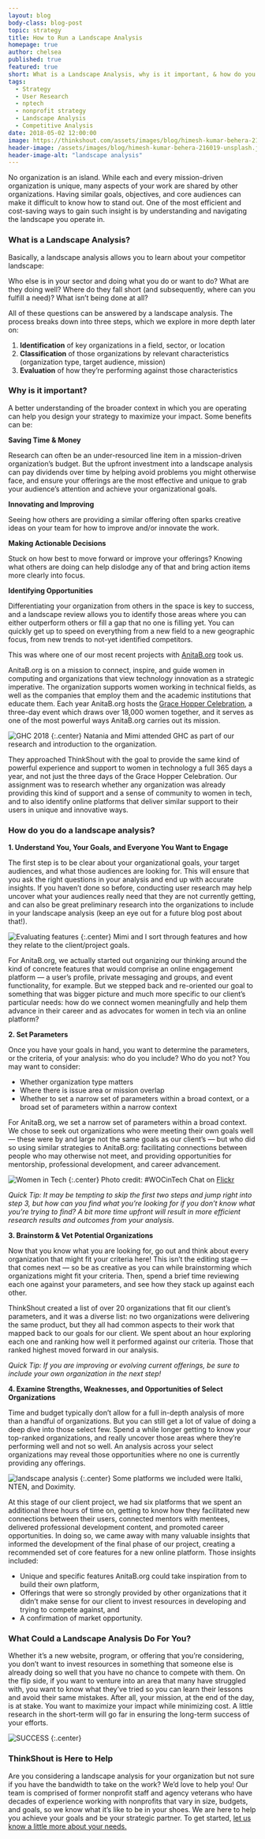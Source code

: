 ```yaml
---
layout: blog
body-class: blog-post
topic: strategy
title: How to Run a Landscape Analysis
homepage: true
author: chelsea
published: true
featured: true
short: What is a Landscape Analysis, why is it important, & how do you do it?
tags:
  - Strategy
  - User Research
  - nptech
  - nonprofit strategy
  - Landscape Analysis
  - Competitive Analysis
date: 2018-05-02 12:00:00
image: https://thinkshout.com/assets/images/blog/himesh-kumar-behera-216019-unsplash.jpg
header-image: /assets/images/blog/himesh-kumar-behera-216019-unsplash.jpg
header-image-alt: "landscape analysis"
---
```


No organization is an island. While each and every mission-driven organization is unique, many aspects of your work are shared by other organizations. Having similar goals, objectives, and core audiences can make it difficult to know how to stand out. One of the most efficient and cost-saving ways to gain such insight is by understanding and navigating the landscape you operate in.

### What is a Landscape Analysis?
Basically, a landscape analysis allows you to learn about your competitor landscape:

Who else is in your sector and doing what you do or want to do? What are they doing well? Where do they fall short (and subsequently, where can you fulfill a need)? What isn’t being done at all?

All of these questions can be answered by a landscape analysis. The process breaks down into three steps, which we explore in more depth later on:
1. **Identification** of key organizations in a field, sector, or location
2. **Classification** of those organizations by relevant characteristics (organization type, target audience, mission)
3. **Evaluation** of how they’re performing against those characteristics

### Why is it important?
A better understanding of the broader context in which you are operating can help you design your strategy to maximize your impact. Some benefits can be:

**Saving Time & Money**

Research can often be an under-resourced line item in a mission-driven organization’s budget. But the upfront investment into a landscape analysis can pay dividends over time by helping avoid problems you might otherwise face, and ensure your offerings are the most effective and unique to grab your audience’s attention and achieve your organizational goals.

**Innovating and Improving**

Seeing how others are providing a similar offering often sparks creative ideas on your team for how to improve and/or innovate the work.

**Making Actionable Decisions**

Stuck on how best to move forward or improve your offerings? Knowing what others are doing can help dislodge any of that and bring action items more clearly into focus.

**Identifying Opportunities**

Differentiating your organization from others in the space is key to success, and a landscape review allows you to identify those areas where you can either outperform others or fill a gap that no one is filling yet. You can quickly get up to speed on everything from a new field to a new geographic focus, from new trends to not-yet identified competitors.

This was where one of our most recent projects with [AnitaB.org](https://anitab.org/) took us.

AnitaB.org is on a mission to connect, inspire, and guide women in computing and organizations that view technology innovation as a strategic imperative. The organization supports women working in technical fields, as well as the companies that employ them and the academic institutions that educate them. Each year AnitaB.org hosts the [Grace Hopper Celebration](https://ghc.anitab.org/), a three-day event which draws over 18,000 women together, and it serves as one of the most powerful ways AnitaB.org carries out its mission.

![GHC 2018](/assets/images/blog/GHC_2018.jpg)
{:.center}
<span class="caption"><i class="fa fa-caret-up"></i>Natania and Mimi attended GHC as part of our research and introduction to the organization.</span>

They approached ThinkShout with the goal to provide the same kind of powerful experience and support to women in technology a full 365 days a year, and not just the three days of the Grace Hopper Celebration. Our assignment was to research whether any organization was already providing this kind of support and a sense of community to women in tech, and to also identify online platforms that deliver similar support to their users in unique and innovative ways.

### How do you do a landscape analysis?

**1. Understand You, Your Goals, and Everyone You Want to Engage**

The first step is to be clear about your organizational goals, your target audiences, and what those audiences are looking for. This will ensure that you ask the right questions in your analysis and end up with accurate insights. If you haven’t done so before, conducting user research may help uncover what your audiences really need that they are not currently getting, and can also be great preliminary research into the organizations to include in your landscape analysis (keep an eye out for a future blog post about that!).

![Evaluating features](/assets/images/blog/Mimi_Chelsea_Posts.jpg)
{:.center}
<span class="caption"><i class="fa fa-caret-up"></i>Mimi and I sort through features and how they relate to the client/project goals.</span>

For AnitaB.org, we actually started out organizing our thinking around the kind of concrete features that would comprise an online engagement platform — a user’s profile, private messaging and groups, and event functionality, for example. But we stepped back and re-oriented our goal to something that was bigger picture and much more specific to our client’s particular needs: how do we connect women meaningfully and help them advance in their career and as advocates for women in tech via an online platform?

**2. Set Parameters**

Once you have your goals in hand, you want to determine the parameters, or the criteria, of your analysis: who do you include? Who do you not? You may want to consider:
- Whether organization type matters
- Where there is issue area or mission overlap
- Whether to set a narrow set of parameters within a broad context, or a broad set of parameters within a narrow context

For AnitaB.org, we set a narrow set of parameters within a broad context. We chose to seek out organizations who were meeting their own goals well — these were by and large not the same goals as our client’s — but who did so using similar strategies to AnitaB.org: facilitating connections between people who may otherwise not meet, and providing opportunities for mentorship, professional development, and career advancement.

![Women in Tech](/assets/images/blog/WOC_tech_chat.jpg)
{:.center}
<span class="caption"><i class="fa fa-caret-up"></i>Photo credit: #WOCinTech Chat on [Flickr](www.flickr.com)</span>

*Quick Tip: It may be tempting to skip the first two steps and jump right into step 3, but how can you find what you’re looking for if you don’t know what you’re trying to find? A bit more time upfront will result in more efficient research results and outcomes from your analysis.*

**3. Brainstorm & Vet Potential Organizations**

Now that you know what you are looking for, go out and think about every organization that might fit your criteria here! This isn’t the editing stage — that comes next — so be as creative as you can while brainstorming which organizations might fit your criteria. Then, spend a brief time reviewing each one against your parameters, and see how they stack up against each other.

ThinkShout created a list of over 20 organizations that fit our client’s parameters, and it was a diverse list: no two organizations were delivering the same product, but they all had common aspects to their work that mapped back to our goals for our client. We spent about an hour exploring each one and ranking how well it performed against our criteria. Those that ranked highest moved forward in our analysis.

*Quick Tip: If you are improving or evolving current offerings, be sure to include your own organization in the next step!*

**4. Examine Strengths, Weaknesses, and Opportunities of Select Organizations**

Time and budget typically don’t allow for a full in-depth analysis of more than a handful of organizations. But you can still get a lot of value of doing a deep dive into those select few. Spend a while longer getting to know your top-ranked organizations, and really uncover those areas where they’re performing well and not so well. An analysis across your select organizations may reveal those opportunities where no one is currently providing any offerings.

![landscape analysis](/assets/images/blog/anita-b-landscape-analysis.jpg)
{:.center}
<span class="caption"><i class="fa fa-caret-up"></i>Some platforms we included were Italki, NTEN, and Doximity.</span>

At this stage of our client project, we had six platforms that we spent an additional three hours of time on, getting to know how they facilitated new connections between their users, connected mentors with mentees, delivered professional development content, and promoted career opportunities. In doing so, we came away with many valuable insights that informed the development of the final phase of our project, creating a recommended set of core features for a new online platform. Those insights included:
  - Unique and specific features AnitaB.org could take inspiration from to build their own platform,
  - Offerings that were so strongly provided by other organizations that it didn’t make sense for our client to invest resources in developing and trying to compete against, and
  - A confirmation of market opportunity.

### What Could a Landscape Analysis Do For You?
Whether it’s a new website, program, or offering that you’re considering, you don’t want to invest resources in something that someone else is already doing so well that you have no chance to compete with them. On the flip side, if you want to venture into an area that many have struggled with, you want to know what they’ve tried so you can learn their lessons and avoid their same mistakes. After all, your mission, at the end of the day, is at stake. You want to maximize your impact while minimizing cost. A little research in the short-term will go far in ensuring the long-term success of your efforts.

![SUCCESS](/assets/images/blog/high_five.gif)
{:.center}

### ThinkShout is Here to Help
Are you considering a landscape analysis for your organization but not sure if you have the bandwidth to take on the work? We’d love to help you! Our team is comprised of former nonprofit staff and agency veterans who have decades of experience working with nonprofits that vary in size, budgets, and goals, so we know what it’s like to be in your shoes. We are here to help you achieve your goals and be your strategic partner. To get started, [let us know a little more about your needs.](https://thinkshout.com/contact/)
